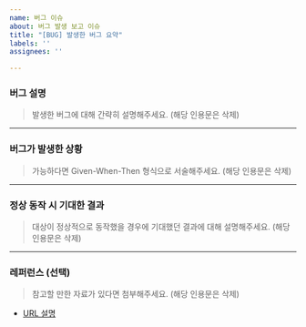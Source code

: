 ```yaml
---
name: 버그 이슈
about: 버그 발생 보고 이슈
title: "[BUG] 발생한 버그 요약"
labels: ''
assignees: ''

---
```


### 버그 설명
> 발생한 버그에 대해 간략히 설명해주세요. (해당 인용문은 삭제)

---
### 버그가 발생한 상황
> 가능하다면 Given-When-Then 형식으로 서술해주세요. (해당 인용문은 삭제)

---
### 정상 동작 시 기대한 결과
> 대상이 정상적으로 동작했을 경우에 기대했던 결과에 대해 설명해주세요. (해당 인용문은 삭제)

---
### 레퍼런스 (선택)
> 참고할 만한 자료가 있다면 첨부해주세요. (해당 인용문은 삭제)
- [URL 설명](URL)
